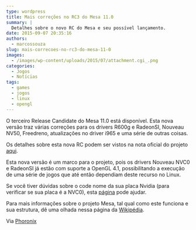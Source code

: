 ```yaml
---
type: wordpress
title: Mais correções no RC3 do Mesa 11.0
summary: |
  Detalhes sobre o novo RC do Mesa e seu possível lançamento.
date: 2015-09-07 20:35:16
authors:
  - marcossouza
slug: mais-correcoes-no-rc3-do-mesa-11-0
images:
  - /images/wp-content/uploads/2015/07/attachment.cgi_.png
categories:
  - Jogos
  - Notícias
tags:
  - games
  - jogos
  - linux
  - opengl
---
```


O terceiro Release Candidate do Mesa 11.0 está disponível. Esta nova versão traz várias correções para os drivers R600g e RadeonSI, Nouveau NV50, Freedreno, atualizações no driver i965 e uma série de outras coisas.

<!--more-->

Os detalhes sobre esta nova RC podem ser vistos na nota oficial do projeto <a href="http://lists.freedesktop.org/archives/mesa-dev/2015-September/093576.html" target="_blank">aqui</a>.

Esta nova versão é um marco para o projeto, pois os drivers Nouveau NVC0 e RadeonSI já estão com suporte a OpenGL 4.1, possibilitando a execução de uma série de jogos que até então dependiam deste recurso no Linux.

Se você tiver dúvidas sobre o code nome da sua placa Nvidia (para verificar se sua placa é a NVC0), esta <a href="http://nouveau.freedesktop.org/wiki/CodeNames/" target="_blank">página</a> pode ajudar.

Para mais informações sobre o projeto Mesa, tal qual como este funciona e sua estrutura, dê uma olhada nessa página da <a href="https://en.wikipedia.org/wiki/Mesa_%28computer_graphics%29" target="_blank">Wikipédia</a>.

Via <a href="http://www.phoronix.com/scan.php?page=news_item&amp;px=Mesa-11.0-RC3-Released" target="_blank">Phoronix</a>
